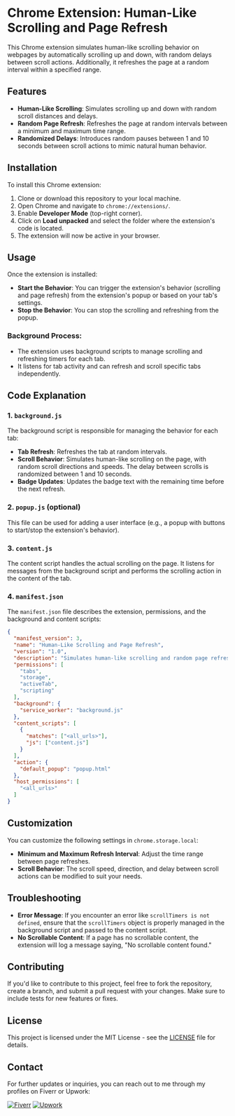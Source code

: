 # Chrome Extension: Human-Like Scrolling and Page Refresh

This Chrome extension simulates human-like scrolling behavior on webpages by automatically scrolling up and down, with random delays between scroll actions. Additionally, it refreshes the page at a random interval within a specified range.

## Features

- **Human-Like Scrolling**: Simulates scrolling up and down with random scroll distances and delays.
- **Random Page Refresh**: Refreshes the page at random intervals between a minimum and maximum time range.
- **Randomized Delays**: Introduces random pauses between 1 and 10 seconds between scroll actions to mimic natural human behavior.

## Installation

To install this Chrome extension:

1. Clone or download this repository to your local machine.
2. Open Chrome and navigate to `chrome://extensions/`.
3. Enable **Developer Mode** (top-right corner).
4. Click on **Load unpacked** and select the folder where the extension's code is located.
5. The extension will now be active in your browser.

## Usage

Once the extension is installed:

- **Start the Behavior**: You can trigger the extension's behavior (scrolling and page refresh) from the extension's popup or based on your tab's settings.
- **Stop the Behavior**: You can stop the scrolling and refreshing from the popup.

### Background Process:
- The extension uses background scripts to manage scrolling and refreshing timers for each tab.
- It listens for tab activity and can refresh and scroll specific tabs independently.
  
## Code Explanation

### 1. **`background.js`**

The background script is responsible for managing the behavior for each tab:

- **Tab Refresh**: Refreshes the tab at random intervals.
- **Scroll Behavior**: Simulates human-like scrolling on the page, with random scroll directions and speeds. The delay between scrolls is randomized between 1 and 10 seconds.
- **Badge Updates**: Updates the badge text with the remaining time before the next refresh.

### 2. **`popup.js` (optional)**

This file can be used for adding a user interface (e.g., a popup with buttons to start/stop the extension's behavior).

### 3. **`content.js`**

The content script handles the actual scrolling on the page. It listens for messages from the background script and performs the scrolling action in the content of the tab.

### 4. **`manifest.json`**

The `manifest.json` file describes the extension, permissions, and the background and content scripts:

```json
{
  "manifest_version": 3,
  "name": "Human-Like Scrolling and Page Refresh",
  "version": "1.0",
  "description": "Simulates human-like scrolling and random page refresh on tabs.",
  "permissions": [
    "tabs",
    "storage",
    "activeTab",
    "scripting"
  ],
  "background": {
    "service_worker": "background.js"
  },
  "content_scripts": [
    {
      "matches": ["<all_urls>"],
      "js": ["content.js"]
    }
  ],
  "action": {
    "default_popup": "popup.html"
  },
  "host_permissions": [
    "<all_urls>"
  ]
}
```
## Customization

You can customize the following settings in `chrome.storage.local`:

- **Minimum and Maximum Refresh Interval**: Adjust the time range between page refreshes.
- **Scroll Behavior**: The scroll speed, direction, and delay between scroll actions can be modified to suit your needs.

## Troubleshooting

- **Error Message**: If you encounter an error like `scrollTimers is not defined`, ensure that the `scrollTimers` object is properly managed in the background script and passed to the content script.
- **No Scrollable Content**: If a page has no scrollable content, the extension will log a message saying, "No scrollable content found."

## Contributing

If you'd like to contribute to this project, feel free to fork the repository, create a branch, and submit a pull request with your changes. Make sure to include tests for new features or fixes.

## License

This project is licensed under the MIT License - see the [LICENSE](LICENSE) file for details.

## Contact

For further updates or inquiries, you can reach out to me through my profiles on Fiverr or Upwork:

[![Fiverr](https://upload.wikimedia.org/wikipedia/commons/thumb/5/56/Fiverr_logo.svg/1280px-Fiverr_logo.svg.png)]([https://www.fiverr.com/your-profile-link](https://www.fiverr.com/users/toqeerhaider597))  
[![Upwork](https://upload.wikimedia.org/wikipedia/commons/thumb/0/0c/Upwork_logo_2019.svg/1280px-Upwork_logo_2019.svg.png)]([https://www.upwork.com/freelancers/~your-profile-link](https://www.upwork.com/freelancers/~01bbd0b4facc5ae5ba))

